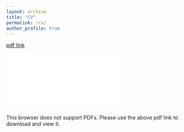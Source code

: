 ```yaml
---
layout: archive
title: "CV"
permalink: /cv/
author_profile: true
---
```


[pdf link](/files/Seung_uk_Jang-cv.pdf)

<object data="/files/Seung_uk_Jang-cv.pdf" type="application/pdf"
        width="700px" height="700px">
    <embed src="/files/Seung_uk_Jang-cv.pdf">
        <p>This browser does not support PDFs. Please use the above pdf link to download and view it.</p>
    </embed>
</object>